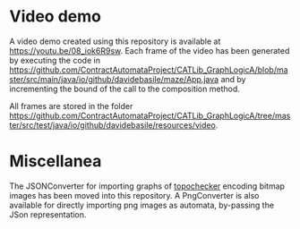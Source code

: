 
# Video demo
A video demo created using this repository is available at https://youtu.be/08_iok6R9sw.
Each frame of the video has been generated by executing the code in  https://github.com/ContractAutomataProject/CATLib_GraphLogicA/blob/master/src/main/java/io/github/davidebasile/maze/App.java 
and by incrementing the bound of the call to the composition method. 

All frames are stored in the folder 
https://github.com/ContractAutomataProject/CATLib_GraphLogicA/tree/master/src/test/java/io/github/davidebasile/resources/video.


# Miscellanea

The JSONConverter for importing graphs of <a href="https://github.com/vincenzoml/topochecker">topochecker</a> encoding bitmap images has been moved into this repository.
A PngConverter is also available for directly importing png images as automata, by-passing the JSon representation.
